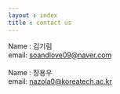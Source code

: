 ```yaml
---
layout : index
title : contact us
---
```


Name : 김기림<br/>
email: soandlove09@naver.com<br/>
<br/>
Name : 장용우<br/>
email: nazola0@koreatech.ac.kr<br/>
